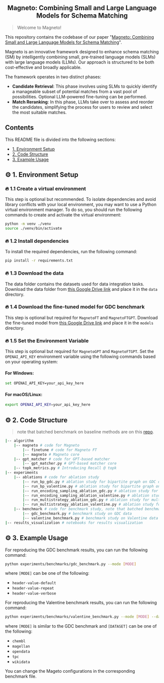 
<h2 align="center">Magneto: Combining Small and Large Language Models for
Schema Matching</h2>

> Welcome to Magneto!

This repository contains the codebase of our paper "[Magneto: Combining Small and Large Language Models for Schema Matching](https://arxiv.org/abs/2412.08194)".

Magneto is an innovative framework designed to enhance schema matching (SM) by intelligently combining small, pre-trained language models (SLMs) with large language models (LLMs). Our approach is structured to be both cost-effective and broadly applicable.

The framework operates in two distinct phases:
- **Candidate Retrieval**: This phase involves using SLMs to quickly identify a manageable subset of potential matches from a vast pool of possibilities. Optional LLM-powered fine-tuning can be performed.
- **Match Reranking**: In this phase, LLMs take over to assess and reorder the candidates, simplifying the process for users to review and select the most suitable matches.

## Contents

This README file is divided into the following sections:

* [1. Environment Setup](#gear-1-environment-setup)
* [2. Code Structure](#gear-2-code-structure)
* [3. Example Usage](#gear-3-example-usage)

## :gear: 1. Environment Setup

### 🔥 1.1 Create a virtual environment
This step is optional but recommended. To isolate dependencies and avoid library conflicts with your local environment, you may want to use a Python virtual environment manager. To do so, you should run the following commands to create and activate the virtual environment:
```bash
python -m venv ./venv
source ./venv/bin/activate
```

### 🔥 1.2 Install dependencies

To install the required dependencies, run the following command:
```bash
pip install -r requirements.txt
```

### 🔥 1.3 Download the data

The data folder contains the datasets used for data integration tasks. Download the data folder from [this Google Drive link](https://drive.google.com/drive/folders/19kCWQI0CWHs1ZW9RQEUSeK6nuXoA-5B7?usp=sharing) and place it in the `data` directory.


### 🔥 1.4 Download the fine-tuned model for GDC benchmark

This step is optional but required for `MagnetoFT` and `MagnetoFTGPT`. Download the fine-tuned model from [this Google Drive link](https://drive.google.com/drive/folders/1vlWaTm4rpEH4hs-Kq3mhSfTyffhDEp6P?usp=sharing) and place it in the `models` directory.

### 🔥 1.5 Set the Environment Variable
This step is optional but required for `MagnetoGPT` and `MagnetoFTGPT`. Set the `OPENAI_API_KEY` environment variable using the following commands based on your operating system:
#### For Windows:
```bash
set OPENAI_API_KEY=your_api_key_here
```
#### For macOS/Linux:
```bash
export OPENAI_API_KEY=your_api_key_here
```

## :gear: 2. Code Structure
> note that batched benchmark on baseline methods are on this [repo](https://github.com/VIDA-NYU/data-harmonization-benchmark).

```bash
|-- algorithm
    |-- magneto # code for Magneto
        |-- finetune # code for Magneto FT
        |-- magneto # Magneto core
    |-- gpt_matcher # code for GPT-based matcher
        |-- gpt_matcher.py # GPT-based matcher core
    |-- topk_metrics.py # Introducing Recall @ topk
|-- experiments
    |-- ablations # code for ablation study
        |-- run_bp_gdc.py # ablation study for bipartite graph on GDC data
        |-- run_bp_valentine.py # ablation study for bipartite graph on Valentine data
        |-- run_encoding_sampling_ablation_gdc.py # ablation study for encoding sampling on GDC data
        |-- run_encoding_sampling_ablation_valentine.py # ablation study for encoding sampling on Valentine data
        |-- run_multistrategy_ablation_gdc.py # ablation study for multi-strategy on GDC data
        |-- run_multistrategy_ablation_valentine.py # ablation study for multi-strategy on Valentine data
    |-- benchmark # code for benchmark study, note that batched benchmark on baseline methods are on this [repo](https://github.com/VIDA-NYU/data-harmonization-benchmark)
        |-- gdc_benchmark.py # benchmark study on GDC data
        |-- valentine_benchmark.py # benchmark study on Valentine data
|-- results_visualization # notebooks for results visualization
```

## :gear: 3. Example Usage
For reproducing the GDC benchmark results, you can run the following command:
```bash
python experiments/benchmarks/gdc_benchmark.py --mode [MODE]
```
where `[MODE]` can be one of the following:
- `header-value-default`
- `header-value-repeat`
- `header-value-verbose`

For reproducing the Valentine benchmark results, you can run the following command:
```bash
python experiments/benchmarks/valentine_benchmark.py --mode [MODE] --dataset [DATASET]
```
where `[MODE]` is similar to the GDC benchmark and `[DATASET]` can be one of the following:
- `chembl`
- `magellan`
- `opendata`
- `tpc`
- `wikidata`

You can change the Mageto configurations in the corresponding benchmark file.
